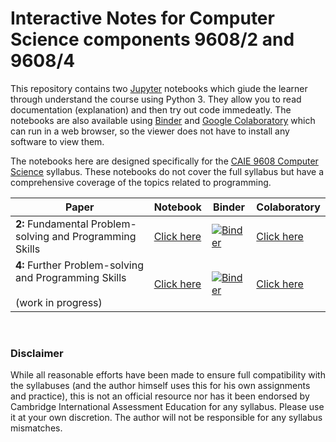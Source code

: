 # Interactive Notes for Computer Science components 9608/2 and 9608/4
This repository contains two [Jupyter](https://jupyter.org/) notebooks which giude the learner through understand the course using Python 3. They allow you to read documentation (explanation) and then try out code immedeatly. The notebooks are also available using [Binder](https://mybinder.org/) and [Google Colaboratory](https://colab.research.google.com/) which can run in a web browser, so the viewer does not have to install any software to view them.

The notebooks here are designed specifically for the [CAIE 9608 Computer Science](https://www.cambridgeinternational.org/programmes-and-qualifications/cambridge-international-as-and-a-level-computer-science-9608/) syllabus. These notebooks do not cover the full syllabus but have a comprehensive coverage of the topics related to programming.

| Paper | Notebook | Binder | Colaboratory |
| -- | -- | -- | -- |
| **2:** Fundamental Problem-solving and Programming Skills | [Click here](https://github.com/eccentricOrange/9608-Programming-Interactive-Notes/blob/master/Section%202%20Fundamental%20Problem-solving%20and%20Programming%20Skills.ipynb) | [![Binder](https://mybinder.org/badge_logo.svg)](https://mybinder.org/v2/gh/eccentricOrange/9608-Programming-Interactive-Notes/master?filepath=Section%202%20Fundamental%20Problem-solving%20and%20Programming%20Skills.ipynb) | [Click here](https://colab.research.google.com/github/eccentricOrange/9608-Programming-Interactive-Notes/blob/master/Section%202%20Fundamental%20Problem-solving%20and%20Programming%20Skills.ipynb)
| **4:** Further Problem-solving and Programming Skills <br> <br> (work in progress) | [Click here](https://github.com/eccentricOrange/9608-Programming-Interactive-Notes/blob/master/Section%204%20Further%20Problem-solving%20and%20Programming%20Skills.ipynb) | [![Binder](https://mybinder.org/badge_logo.svg)](https://mybinder.org/v2/gh/eccentricOrange/9608-Programming-Interactive-Notes/master?filepath=Section%204%20Further%20Problem-solving%20and%20Programming%20Skills.ipynb) | [Click here](https://colab.research.google.com/github/eccentricOrange/9608-Programming-Interactive-Notes/blob/master/Section%204%20Further%20Problem-solving%20and%20Programming%20Skills.ipynb)

<br>

### Disclaimer
While all reasonable efforts have been made to ensure full compatibility with the syllabuses (and the author himself uses this for his own assignments and practice), this is not an official resource nor has it been endorsed by Cambridge International Assessment Education for any syllabus. Please use it at your own discretion. The author will not be responsible for any syllabus mismatches.
